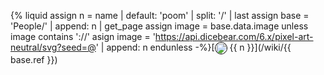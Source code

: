 {% liquid
assign n = name | default: 'poom' | split: '/' | last
assign base = 'People/' | append: n | get_page
assign image = base.data.image
unless image contains '://'
  asign image = 'https://api.dicebear.com/6.x/pixel-art-neutral/svg?seed=@' | append: n
endunless
-%}[<span class="not-prose" style="display:inline-flex;align-items:baseline;gap:0.5ex"><span style="align-self:center"><img src="{{ image }}" style="width:18px;height:18px;border-radius:100%;border:0.5px solid black"></span> {{ n }}</span>](/wiki/{{ base.ref }})